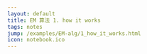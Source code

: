 ```yaml
---
layout: default
title: EM 算法 1. how it works
tags: notes
jump: /examples/EM-alg/1_how_it_works.html
icon: notebook.ico
---
```

